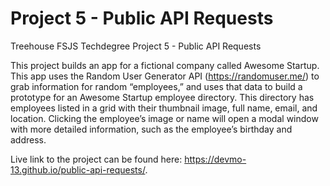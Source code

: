 # Project 5 - Public API Requests
 Treehouse FSJS Techdegree Project 5 - Public API Requests

This project builds an app for a fictional company called Awesome Startup. This app uses the Random User Generator API (https://randomuser.me/) to grab information for random “employees,” and uses that data to build a prototype for an Awesome Startup employee directory. This directory has employees listed in a grid with their thumbnail image, full name, email, and location. Clicking the employee’s image or name will open a modal window with more detailed information, such as the employee’s birthday and address.

Live link to the project can be found here: https://devmo-13.github.io/public-api-requests/.
